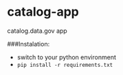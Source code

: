 # catalog-app
catalog.data.gov app


###Instalation:
- switch to your python environment
- `pip install -r requirements.txt`
